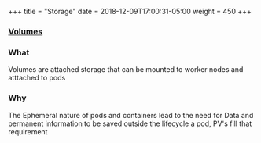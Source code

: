 +++
title = "Storage"
date = 2018-12-09T17:00:31-05:00
weight = 450
+++

### [Volumes](https://kubernetes.io/docs/concepts/storage/persistent-volumes/)

### What

Volumes are attached storage that can be mounted to worker nodes and atttached to pods

### Why

The Ephemeral nature of pods and containers lead to the need for Data and permanent information to be saved outside the lifecycle a pod, PV's fill that requirement